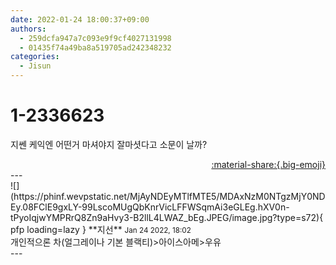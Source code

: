 ```yaml
---
date: 2022-01-24 18:00:37+09:00
authors:
  - 259dcfa947a7c093e9f9cf4027131998
  - 01435f74a49ba8a519705ad242348232
categories:
  - Jisun
---
```


# 1-2336623

<div class="post-container" markdown="1">
<div class="content-container md-sidebar__scrollwrap" markdown="1">

지쎈 케익엔 어떤거 마셔야지 잘마셧다고 소문이 날까?

</div>
</div>

<div style="text-align: right;" markdown="1">
<a href="https://weverse.io/fromis9/fanpost/1-2336623" style="text-align: right;">:material-share:{.big-emoji}</a>
</div>
---

<div class="comments-container md-sidebar__scrollwrap" markdown="1">
<div class="comment" markdown="1">
<div class='id-container' markdown="1">
![](https://phinf.wevpstatic.net/MjAyNDEyMTlfMTE5/MDAxNzM0NTgzMjY0NDEy.08FClE9gxLY-99LscoMUgQbKnrVicLFFWSqmAi3eGLEg.hXV0n-tPyoIqjwYMPRrQ8Zn9aHvy3-B2llL4LWAZ_bEg.JPEG/image.jpg?type=s72){ pfp loading=lazy }
**<span class="artist">지선</span>** <small>Jan 24 2022, 18:02</small><br>
</div>
<div class='comment-body' markdown="1">
개인적으론 차(얼그레이나 기본 블랙티)>아이스아메>우유
</div>
</div>
</div>
---
